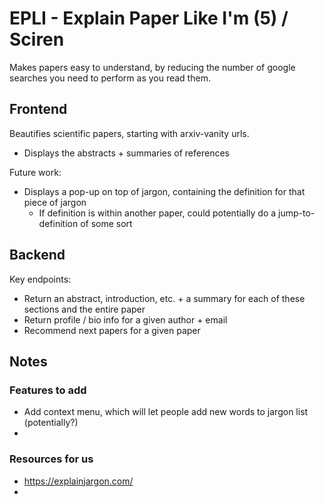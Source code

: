 # EPLI - Explain Paper Like I'm (5) / Sciren

Makes papers easy to understand, by reducing the number of google searches you need to perform as you read them.

## Frontend
Beautifies scientific papers, starting with arxiv-vanity urls.
- Displays the abstracts + summaries of references

Future work:
- Displays a pop-up on top of jargon, containing the definition for that piece of jargon
  - If definition is within another paper, could potentially do a jump-to-definition of some sort

## Backend
Key endpoints:
- Return an abstract, introduction, etc. + a summary for each of these sections and the entire paper
- Return profile / bio info for a given author + email
- Recommend next papers for a given paper




## Notes

### Features to add
- Add context menu, which will let people add new words to jargon list (potentially?)
- 


### Resources for us
- https://explainjargon.com/ 
- 